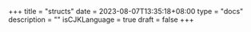 +++
title = "structs"
date = 2023-08-07T13:35:18+08:00
type = "docs"
description = ""
isCJKLanguage = true
draft = false
+++